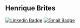 ## Henrique Brites

[![Linkedin Badge](https://img.shields.io/badge/-LinkedIn-0A66C2?style=flat-square&logo=Linkedin&logoColor=white&link=https://www.linkedin.com/in/hrbrites/)](https://www.linkedin.com/in/hrbrites/) 
[![Gmail Badge](https://img.shields.io/badge/-Contato-0A66C2?style=flat-square&logo=Gmail&logoColor=white&link=mailto:contato@brites.eti.br)](mailto:contato@brites.eti.br)


<!--
**brites/brites** is a ✨ _special_ ✨ repository because its `README.md` (this file) appears on your GitHub profile.

![GitHub stats](https://github-readme-stats.vercel.app/api?username=brites&count_private=true&show_icons=true&theme=radical)

![Top Langs](https://github-readme-stats.vercel.app/api/top-langs/?username=brites&count_private=true&layout=compact&theme=radical)


Here are some ideas to get you started:

- 🔭 I’m currently working on ...
- 🌱 I’m currently learning ...
- 👯 I’m looking to collaborate on ...
- 🤔 I’m looking for help with ...
- 💬 Ask me about ...
- 📫 How to reach me: ...
- 😄 Pronouns: ...
- ⚡ Fun fact: ...
-->
